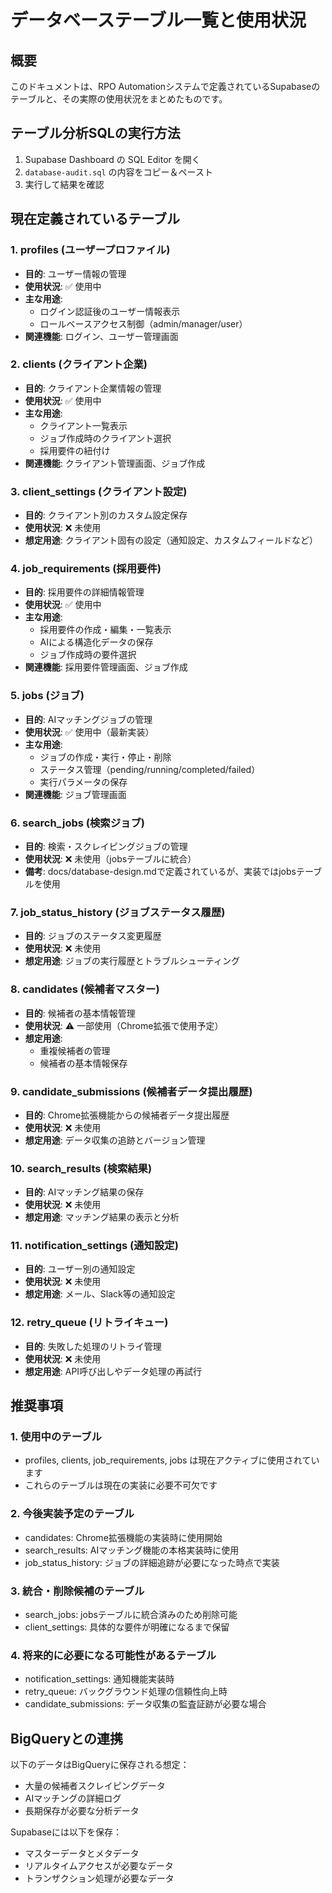 # データベーステーブル一覧と使用状況

## 概要
このドキュメントは、RPO Automationシステムで定義されているSupabaseのテーブルと、その実際の使用状況をまとめたものです。

## テーブル分析SQLの実行方法

1. Supabase Dashboard の SQL Editor を開く
2. `database-audit.sql` の内容をコピー＆ペースト
3. 実行して結果を確認

## 現在定義されているテーブル

### 1. **profiles** (ユーザープロファイル)
- **目的**: ユーザー情報の管理
- **使用状況**: ✅ 使用中
- **主な用途**: 
  - ログイン認証後のユーザー情報表示
  - ロールベースアクセス制御（admin/manager/user）
- **関連機能**: ログイン、ユーザー管理画面

### 2. **clients** (クライアント企業)
- **目的**: クライアント企業情報の管理
- **使用状況**: ✅ 使用中
- **主な用途**:
  - クライアント一覧表示
  - ジョブ作成時のクライアント選択
  - 採用要件の紐付け
- **関連機能**: クライアント管理画面、ジョブ作成

### 3. **client_settings** (クライアント設定)
- **目的**: クライアント別のカスタム設定保存
- **使用状況**: ❌ 未使用
- **想定用途**: クライアント固有の設定（通知設定、カスタムフィールドなど）

### 4. **job_requirements** (採用要件)
- **目的**: 採用要件の詳細情報管理
- **使用状況**: ✅ 使用中
- **主な用途**:
  - 採用要件の作成・編集・一覧表示
  - AIによる構造化データの保存
  - ジョブ作成時の要件選択
- **関連機能**: 採用要件管理画面、ジョブ作成

### 5. **jobs** (ジョブ)
- **目的**: AIマッチングジョブの管理
- **使用状況**: ✅ 使用中（最新実装）
- **主な用途**:
  - ジョブの作成・実行・停止・削除
  - ステータス管理（pending/running/completed/failed）
  - 実行パラメータの保存
- **関連機能**: ジョブ管理画面

### 6. **search_jobs** (検索ジョブ)
- **目的**: 検索・スクレイピングジョブの管理
- **使用状況**: ❌ 未使用（jobsテーブルに統合）
- **備考**: docs/database-design.mdで定義されているが、実装ではjobsテーブルを使用

### 7. **job_status_history** (ジョブステータス履歴)
- **目的**: ジョブのステータス変更履歴
- **使用状況**: ❌ 未使用
- **想定用途**: ジョブの実行履歴とトラブルシューティング

### 8. **candidates** (候補者マスター)
- **目的**: 候補者の基本情報管理
- **使用状況**: ⚠️ 一部使用（Chrome拡張で使用予定）
- **想定用途**:
  - 重複候補者の管理
  - 候補者の基本情報保存

### 9. **candidate_submissions** (候補者データ提出履歴)
- **目的**: Chrome拡張機能からの候補者データ提出履歴
- **使用状況**: ❌ 未使用
- **想定用途**: データ収集の追跡とバージョン管理

### 10. **search_results** (検索結果)
- **目的**: AIマッチング結果の保存
- **使用状況**: ❌ 未使用
- **想定用途**: マッチング結果の表示と分析

### 11. **notification_settings** (通知設定)
- **目的**: ユーザー別の通知設定
- **使用状況**: ❌ 未使用
- **想定用途**: メール、Slack等の通知設定

### 12. **retry_queue** (リトライキュー)
- **目的**: 失敗した処理のリトライ管理
- **使用状況**: ❌ 未使用
- **想定用途**: API呼び出しやデータ処理の再試行

## 推奨事項

### 1. 使用中のテーブル
- profiles, clients, job_requirements, jobs は現在アクティブに使用されています
- これらのテーブルは現在の実装に必要不可欠です

### 2. 今後実装予定のテーブル
- candidates: Chrome拡張機能の実装時に使用開始
- search_results: AIマッチング機能の本格実装時に使用
- job_status_history: ジョブの詳細追跡が必要になった時点で実装

### 3. 統合・削除候補のテーブル
- search_jobs: jobsテーブルに統合済みのため削除可能
- client_settings: 具体的な要件が明確になるまで保留

### 4. 将来的に必要になる可能性があるテーブル
- notification_settings: 通知機能実装時
- retry_queue: バックグラウンド処理の信頼性向上時
- candidate_submissions: データ収集の監査証跡が必要な場合

## BigQueryとの連携

以下のデータはBigQueryに保存される想定：
- 大量の候補者スクレイピングデータ
- AIマッチングの詳細ログ
- 長期保存が必要な分析データ

Supabaseには以下を保存：
- マスターデータとメタデータ
- リアルタイムアクセスが必要なデータ
- トランザクション処理が必要なデータ